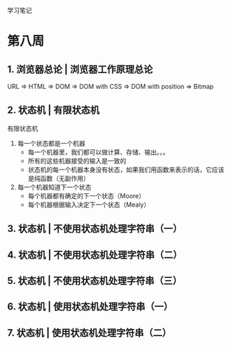 学习笔记

# 第八周
## 1. 浏览器总论 | 浏览器工作原理总论
  
  URL => HTML => DOM => DOM with CSS => DOM with position => Bitmap

## 2. 状态机 | 有限状态机

有限状态机
1. 每一个状态都是一个机器
   * 每一个机器里，我们都可以做计算、存储、输出。。。
   * 所有的这些机器接受的输入是一致的
   * 状态机的每一个机器本身没有状态，如果我们用函数来表示的话，它应该是纯函数（无副作用）
2. 每一个机器知道下一个状态
   * 每个机器都有确定的下一个状态（Moore）
   * 每个机器根据输入决定下一个状态（Mealy）

## 3. 状态机 | 不使用状态机处理字符串（一）
## 4. 状态机 | 不使用状态机处理字符串（二）

## 5. 状态机 | 不使用状态机处理字符串（三）
## 6. 状态机 | 使用状态机处理字符串（一）

## 7. 状态机 | 使用状态机处理字符串（二）